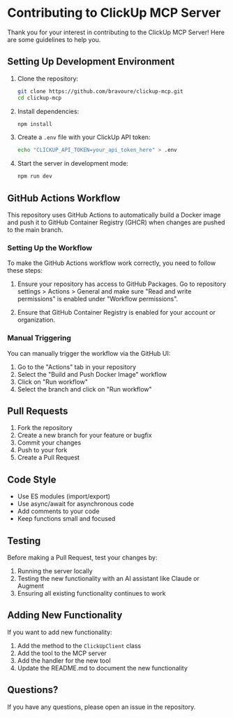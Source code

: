 # Contributing to ClickUp MCP Server

Thank you for your interest in contributing to the ClickUp MCP Server! Here are some guidelines to help you.

## Setting Up Development Environment

1. Clone the repository:
   ```bash
   git clone https://github.com/bravoure/clickup-mcp.git
   cd clickup-mcp
   ```

2. Install dependencies:
   ```bash
   npm install
   ```

3. Create a `.env` file with your ClickUp API token:
   ```bash
   echo "CLICKUP_API_TOKEN=your_api_token_here" > .env
   ```

4. Start the server in development mode:
   ```bash
   npm run dev
   ```

## GitHub Actions Workflow

This repository uses GitHub Actions to automatically build a Docker image and push it to GitHub Container Registry (GHCR) when changes are pushed to the main branch.

### Setting Up the Workflow

To make the GitHub Actions workflow work correctly, you need to follow these steps:

1. Ensure your repository has access to GitHub Packages. Go to repository settings > Actions > General and make sure "Read and write permissions" is enabled under "Workflow permissions".

2. Ensure that GitHub Container Registry is enabled for your account or organization.

### Manual Triggering

You can manually trigger the workflow via the GitHub UI:

1. Go to the "Actions" tab in your repository
2. Select the "Build and Push Docker Image" workflow
3. Click on "Run workflow"
4. Select the branch and click on "Run workflow"

## Pull Requests

1. Fork the repository
2. Create a new branch for your feature or bugfix
3. Commit your changes
4. Push to your fork
5. Create a Pull Request

## Code Style

- Use ES modules (import/export)
- Use async/await for asynchronous code
- Add comments to your code
- Keep functions small and focused

## Testing

Before making a Pull Request, test your changes by:

1. Running the server locally
2. Testing the new functionality with an AI assistant like Claude or Augment
3. Ensuring all existing functionality continues to work

## Adding New Functionality

If you want to add new functionality:

1. Add the method to the `ClickUpClient` class
2. Add the tool to the MCP server
3. Add the handler for the new tool
4. Update the README.md to document the new functionality

## Questions?

If you have any questions, please open an issue in the repository.
